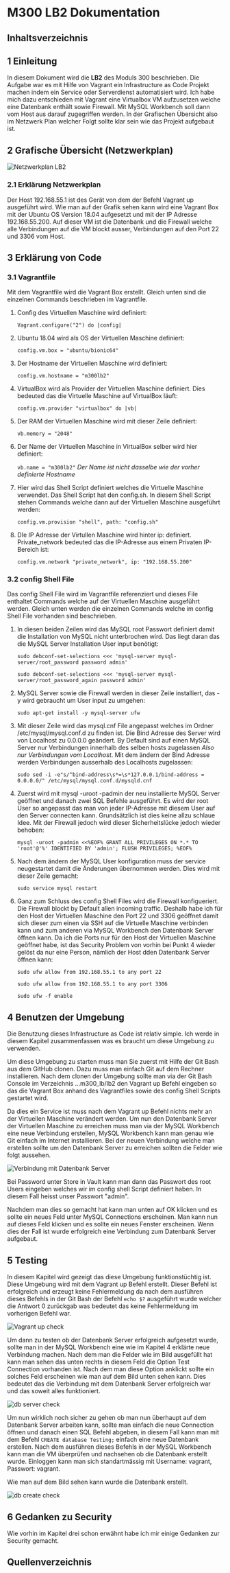 # M300 LB2 Dokumentation

## Inhaltsverzeichnis

## 1 Einleitung
In diesem Dokument wird die **LB2** des Moduls 300 beschrieben. Die Aufgabe war es mit Hilfe von Vagrant ein Infrastructure as Code Projekt machen indem ein Service oder Serverdienst automatisiert wird. Ich habe mich dazu entschieden mit Vagrant eine Virtualbox VM aufzusetzen welche eine Datenbank enthält sowie Firewall. Mit MySQL Workbench soll dann vom Host aus darauf zugegriffen werden. In der Grafischen Übersicht also im Netzwerk Plan welcher Folgt sollte klar sein wie das Projekt aufgebaut ist. 

## 2 Grafische Übersicht (Netzwerkplan)

![Netzwerkplan LB2](https://github.com/nielseth/m300_lb/blob/main/lb2/images/Netzwerkplan.png)

### 2.1 Erklärung Netzwerkplan
Der Host 192.168.55.1 ist des Gerät von dem der Befehl Vagrant up ausgeführt wird. Wie man auf der Grafik sehen kann wird eine Vagrant Box mit der Ubuntu OS Version 18.04 aufgesetzt und mit der IP Adresse 192.168.55.200. Auf dieser VM ist die Datenbank und die Firewall welche alle Verbindungen auf die VM blockt ausser, Verbindungen auf den Port 22 und 3306 vom Host. 

## 3 Erklärung von Code
### 3.1 Vagrantfile
Mit dem Vagrantfile wird die Vagrant Box erstellt. Gleich unten sind die einzelnen Commands beschrieben im Vagrantfile.

1. Config des Virtuellen Maschine wird definiert: 

	`Vagrant.configure("2") do |config|`

2. Ubuntu 18.04 wird als OS der Virtuellen Maschine definiert: 

	`config.vm.box = "ubuntu/bionic64"`

3. Der Hostname der Virtuellen Maschine wird definiert: 

	`config.vm.hostname = "m300lb2"`

4. VirtualBox wird als Provider der Virtuellen Maschine definiert. Dies bedeuted das die Virtuelle Maschine auf VirtualBox läuft: 

	`config.vm.provider "virtualbox" do |vb|`

5. Der RAM der Virtuellen Maschine wird mit dieser Zeile definiert: 

	`vb.memory = "2048"`

6. Der Name der Virtuellen Maschine in VirtualBox selber wird hier definiert: 

	`vb.name = "m300lb2"`
*Der Name ist nicht dasselbe wie der vorher definierte Hostname*

7. Hier wird das Shell Script definiert welches die Virtuelle Maschine verwendet. Das Shell Script hat den config.sh. In diesem Shell Script stehen Commands welche dann auf der Virtuellen Maschine ausgeführt werden: 

	`config.vm.provision "shell", path: "config.sh"`

8. DIe IP Adresse der Virtullen Maschine wird hinter ip: definiert. Private_network bedeuted das die IP-Adresse aus einem Privaten IP-Bereich ist: 

	`config.vm.network "private_network", ip: "192.168.55.200"`

### 3.2 config Shell File
Das config Shell File wird im Vagrantfile referenziert und dieses File enthaltet Commands welche auf der Virtuellen Maschine ausgeführt werden. Gleich unten werden die einzelnen Commands welche im config Shell File vorhanden sind beschrieben. 

1. In diesen beiden Zeilen wird das MySQL root Passwort definiert damit die Installation von MySQL nicht unterbrochen wird. Das liegt daran das die MySQL Server Installation User input benötigt:

	`sudo debconf-set-selections <<< 'mysql-server mysql-server/root_password password admin'`

	`sudo debconf-set-selections <<< 'mysql-server mysql-server/root_password_again password admin'`

2. MySQL Server sowie die Firewall werden in dieser Zeile installiert, das -y wird gebraucht um User input zu umgehen:

	`sudo apt-get install -y mysql-server ufw`

3. Mit dieser Zeile wird das mysql.cnf File angepasst welches im Ordner /etc/mysql/mysql.conf.d zu finden ist. Die Bind Adresse des Server wird von Localhost zu 0.0.0.0 geändert. By Default sind auf einen MySQL Server nur Verbindungen innerhalb des selben hosts zugelassen *Also nur Verbindungen vom Localhost*. Mit dem ändern der Bind Adresse werden Verbindungen ausserhalb des Localhosts zugelassen: 

	`sudo sed -i -e"s/^bind-address\s*=\s*127.0.0.1/bind-address = 0.0.0.0/" /etc/mysql/mysql.conf.d/mysqld.cnf`

4. Zuerst wird mit mysql -uroot -padmin der neu installierte MySQL Server geöffnet und danach zwei SQL Befehle ausgeführt. Es wird der root User so angepasst das man von jeder IP-Adresse mit diesem User auf den Server connecten kann. Grundsätzlich ist dies keine allzu schlaue Idee. Mit der Firewall jedoch wird dieser Sicherheitslücke jedoch wieder behoben:

	`mysql -uroot -padmin <<%EOF%
		GRANT ALL PRIVILEGES ON *.* TO 'root'@'%' IDENTIFIED BY 'admin';
		FLUSH PRIVILEGES;
	%EOF%`

5. Nach dem ändern der MySQL User konfiguration muss der service neugestartet damit die Änderungen übernommen werden. Dies wird mit dieser Zeile gemacht:

	`sudo service mysql restart`

6. Ganz zum Schluss des config Shell Files wird die Firewall konfigueriert. Die Firewall blockt by Default allen incoming traffic. Deshalb habe ich für den Host der Virtuellen Maschine den Port 22 und 3306 geöffnet damit sich dieser zum einen via SSH auf die Virtuelle Maschine verbinden kann und zum anderen via MySQL Workbench den Datenbank Server öffnen kann. Da ich die Ports nur für den Host der Virtuellen Maschine geöffnet habe, ist das Security Problem von vorhin bei Punkt 4 wieder gelöst da nur eine Person, nämlich der Host dden Datenbank Server öffnen kann:

	`sudo ufw allow from 192.168.55.1 to any port 22`

	`sudo ufw allow from 192.168.55.1 to any port 3306`

	`sudo ufw -f enable`

## 4 Benutzen der Umgebung
Die Benutzung dieses Infrastructure as Code ist relativ simple. Ich werde in diesem Kapitel zusammenfassen was es braucht um diese Umgebung zu verwenden. 

Um diese Umgebung zu starten muss man Sie zuerst mit Hilfe der Git Bash aus dem GitHub clonen. Dazu muss man einfach Git auf dem Rechner installieren. Nach dem clonen der Umgebung sollte man via der Git Bash Console im Verzeichnis ...m300_lb/lb2 den Vagrant up Befehl eingeben so das die Vagrant Box anhand des Vagrantfiles sowie des config Shell Scripts gestartet wird. 

Da dies ein Service ist muss nach dem Vagrant up Befehl nichts mehr an der Virtuellen Maschine verändert werden. Um nun den Datenbank Server der Virtuellen Maschine zu erreichen muss man via der MySQL Workbench eine neue Verbindung erstellen, MySQL Workbench kann man genau wie Git einfach im Internet installieren. Bei der neuen Verbindung welche man erstellen sollte um den Datenbank Server zu erreichen sollten die Felder wie folgt aussehen. 

![Verbindung mit Datenbank Server](https://github.com/nielseth/m300_lb/blob/main/lb2/images/Felder-f%C3%BCr-Connection.png)

Bei Password unter Store in Vault kann man dann das Passwort des root Users eingeben welches wir im config shell Script definiert haben. In diesem Fall heisst unser Passwort "admin". 

Nachdem man dies so gemacht hat kann man unten auf OK klicken und es sollte ein neues Feld unter MySQL Connections erscheinen. Man kann nun auf dieses Feld klicken und es sollte ein neues Fenster erscheinen. Wenn dies der Fall ist wurde erfolgreich eine Verbindung zum Datenbank Server aufgebaut. 

## 5 Testing
In diesem Kapitel wird gezeigt das diese Umgebung funktionstüchtig ist. Diese Umgebung wird mit dem Vagrant up Befehl erstellt. Dieser Befehl ist erfolgreich und erzeugt keine Fehlermeldung da nach dem ausführen dieses Befehls in der Git Bash der Befehl `echo $?` ausgeführt wurde welcher die Antwort 0 zurückgab was bedeutet das keine Fehlermeldung im vorherigen Befehl war. 

![Vagrant up check](https://github.com/nielseth/m300_lb/blob/main/lb2/images/Testing-Vagrant-up-check.png)

Um dann zu testen ob der Datenbank Server erfolgreich aufgesetzt wurde, sollte man in der MySQL Workbench eine wie im Kapitel 4 erklärte neue Verbindung machen. Nach dem man die Felder wie im Bild ausgefüllt hat kann man sehen das unten rechts in diesem Feld die Option Test Connection vorhanden ist. Nach dem man diese Option anklickt sollte ein solches Feld erscheinen wie man auf dem Bild unten sehen kann. Dies bedeutet das die Verbindung mit dem Datenbank Server erfolgreich war und das soweit alles funktioniert. 

![db server check](https://github.com/nielseth/m300_lb/blob/main/lb2/images/Testing-db-server-check.png)

Um nun wirklich noch sicher zu gehen ob man nun überhaupt auf dem Datenbank Server arbeiten kann, sollte man einfach die neue Connection öffnen und danach einen SQL Befehl abgeben, in diesem Fall kann man mit dem Befehl `CREATE database Testing;` einfach eine neue Datenbank erstellen. Nach dem ausführen dieses Befehls in der MySQL Workbench kann man die VM überprüfen und nachsehen ob die Datenbank erstellt wurde. Einloggen kann man sich standartmässig mit Username: vagrant, Passwort: vagrant. 

Wie man auf dem Bild sehen kann wurde die Datenbank erstellt. 

![db create check](https://github.com/nielseth/m300_lb/blob/main/lb2/images/Testing-db-create-vm-check.png)

## 6 Gedanken zu Security
Wie vorhin im Kapitel drei schon erwähnt habe ich mir einige Gedanken zur Security gemacht. 

## Quellenverzeichnis
